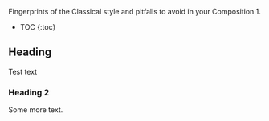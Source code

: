 Fingerprints of the Classical style and pitfalls to avoid in your Composition 1.

- TOC
{:toc}

## Heading

Test text

### Heading 2

Some more text.
